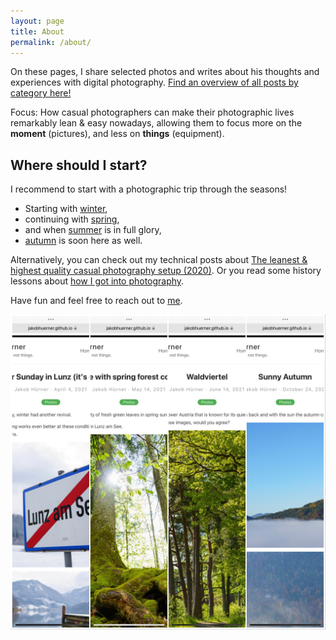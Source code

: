 ```yaml
---
layout: page
title: About
permalink: /about/
---
```


On these pages, I share selected photos and writes about his thoughts and experiences with digital photography.
[Find an overview of all posts by category here!](../allposts)

Focus: How casual photographers can make their photographic lives remarkably lean & easy nowadays, allowing them to focus more on the __moment__ (pictures), and less on __things__ (equipment).

## Where should I start?

I recommend to start with a photographic trip through the seasons!

- Starting with [winter](../easter_sunday_winter_lunz_2021/),
- continuing with [spring](../spring_forest/),
- and when [summer](../waldviertel_impressions/) is in full glory,
- [autumn](../autumn/) is soon here as well.


Alternatively, you can check out my technical posts about [The leanest & highest quality casual photography setup (2020)](../leanest_highest_quality_casual_photography_setup/).
Or you read some history lessons about [how I got into photography](../my_personal_photography_history/).


Have fun and feel free to reach out to [me](https://www.twitter.com/jakobh).

[![Posts overview](../images/post_collage.jpg)](../categories/)

